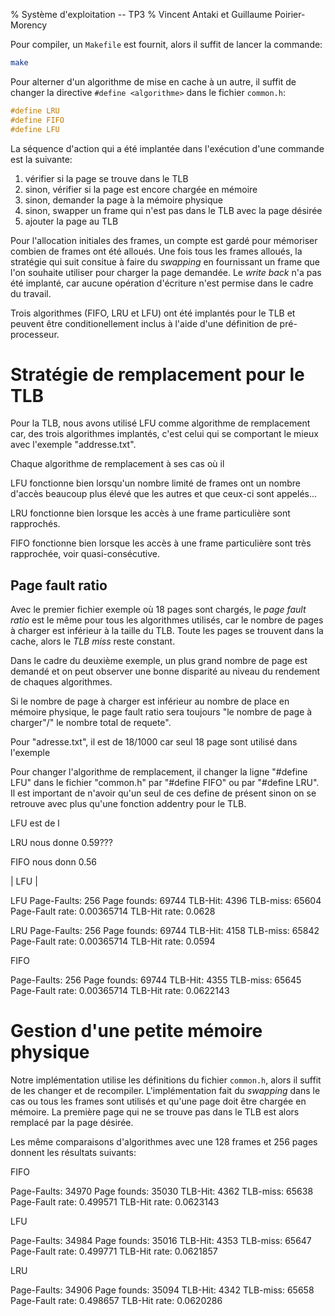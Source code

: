 % Système d'exploitation -- TP3
% Vincent Antaki et Guillaume Poirier-Morency

Pour compiler, un `Makefile` est fournit, alors il suffit de lancer la
commande:

```bash
make
```

Pour alterner d'un algorithme de mise en cache à un autre, il suffit de changer 
la directive `#define <algorithme>` dans le fichier `common.h`:

```C
#define LRU
#define FIFO
#define LFU
```

La séquence d'action qui a été implantée dans l'exécution d'une commande est la 
suivante:

 1. vérifier si la page se trouve dans le TLB
 2. sinon, vérifier si la page est encore chargée en mémoire
 3. sinon, demander la page à la mémoire physique
 4. sinon, swapper un frame qui n'est pas dans le TLB avec la page désirée
 5. ajouter la page au TLB

Pour l'allocation initiales des frames, un compte est gardé pour mémoriser 
combien de frames ont été alloués. Une fois tous les frames alloués, la 
stratégie qui suit consitue à faire du _swapping_ en fournissant un frame que 
l'on souhaite utiliser pour charger la page demandée. Le _write back_ n'a pas 
été implanté, car aucune opération d'écriture n'est permise dans le cadre du 
travail.

Trois algorithmes (FIFO, LRU et LFU) ont été implantés pour le TLB et peuvent 
être conditionellement inclus à l'aide d'une définition de pré-processeur.

# Stratégie de remplacement pour le TLB

Pour la TLB, nous avons utilisé LFU comme algorithme de remplacement car, des 
trois algorithmes implantés, c'est celui qui se comportant le mieux avec 
l'exemple "addresse.txt".

Chaque algorithme de remplacement à ses cas où il

LFU fonctionne bien lorsqu'un nombre limité de frames ont un nombre d'accès 
beaucoup plus élevé que les autres et que ceux-ci sont appelés...

LRU fonctionne bien lorsque les accès à une frame particulière sont  rapprochés.

FIFO fonctionne bien lorsque les accès à une frame particulière sont très 
rapprochée, voir quasi-consécutive. 

## Page fault ratio

Avec le premier fichier exemple où 18 pages sont chargés, le _page fault ratio_ 
est le même pour tous les algorithmes utilisés, car le nombre de pages à charger 
est inférieur à la taille du TLB. Toute les pages se trouvent dans la cache, 
alors le _TLB miss_ reste constant.

Dans le cadre du deuxième exemple, un plus grand nombre de page est demandé et 
on peut observer une bonne disparité au niveau du rendement de chaques 
algorithmes.
 
Si le nombre de page à charger est inférieur au nombre de place en mémoire 
physique, le page fault ratio sera toujours "le nombre de page à charger"/"
le nombre total de requete". 

Pour "adresse.txt", il est de 18/1000 car seul 18 page sont utilisé dans l'exemple

Pour changer l'algorithme de remplacement, il changer la ligne "#define LFU"
 dans le fichier "common.h" par "#define FIFO" ou par "#define LRU". Il est 
important de n'avoir qu'un seul de ces define de présent sinon on se retrouve 
avec plus qu'une fonction addentry pour le TLB.

LFU est de l

LRU nous donne 0.59???

FIFO nous donn 0.56

| LFU | 

LFU
Page-Faults: 256	Page founds: 69744
TLB-Hit: 4396	TLB-miss: 65604
Page-Fault rate: 0.00365714
TLB-Hit rate: 0.0628

LRU
Page-Faults: 256	Page founds: 69744
TLB-Hit: 4158	TLB-miss: 65842
Page-Fault rate: 0.00365714
TLB-Hit rate: 0.0594

FIFO

Page-Faults: 256	Page founds: 69744
TLB-Hit: 4355	TLB-miss: 65645
Page-Fault rate: 0.00365714
TLB-Hit rate: 0.0622143

# Gestion d'une petite mémoire physique

Notre implémentation utilise les définitions du fichier `common.h`, alors il 
suffit de les changer et de recompiler. L'implémentation fait du _swapping_ dans 
le cas ou tous les frames sont utilisés et qu'une page doit être chargée en 
mémoire. La première page qui ne se trouve pas dans le TLB est alors remplacé 
par la page désirée.

Les même comparaisons d'algorithmes avec une 128 frames et 256 pages donnent 
les résultats suivants:

FIFO

Page-Faults: 34970	Page founds: 35030
TLB-Hit: 4362	TLB-miss: 65638
Page-Fault rate: 0.499571
TLB-Hit rate: 0.0623143

LFU

Page-Faults: 34984	Page founds: 35016
TLB-Hit: 4353	TLB-miss: 65647
Page-Fault rate: 0.499771
TLB-Hit rate: 0.0621857

LRU

Page-Faults: 34906	Page founds: 35094
TLB-Hit: 4342	TLB-miss: 65658
Page-Fault rate: 0.498657
TLB-Hit rate: 0.0620286

